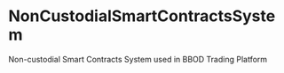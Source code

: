 # NonCustodialSmartContractsSystem
Non-custodial Smart Contracts System used in BBOD Trading Platform
